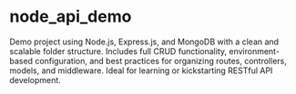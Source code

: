 # node_api_demo
Demo project using Node.js, Express.js, and MongoDB with a clean and scalable folder structure. Includes full CRUD functionality, environment-based configuration, and best practices for organizing routes, controllers, models, and middleware. Ideal for learning or kickstarting RESTful API development.
